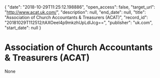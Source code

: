 {
  "date": "2018-10-29T11:25:12.198886", 
  "open_access": false, 
  "target_url": "http://www.acat.uk.com/", 
  "description": null, 
  "end_date": null, 
  "title": "Association of Church Accountants & Treasurers (ACAT)", 
  "record_id": "20181029T112512/tAXOeeI4p9mkzhUpLdIJcg==", 
  "publisher": "uk.com", 
  "start_date": null
}

# Association of Church Accountants & Treasurers (ACAT)

None